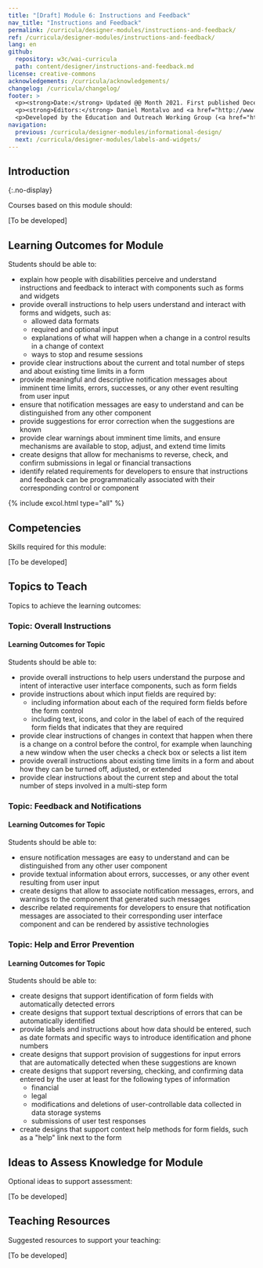 ```yaml
---
title: "[Draft] Module 6: Instructions and Feedback"
nav_title: "Instructions and Feedback"
permalink: /curricula/designer-modules/instructions-and-feedback/
ref: /curricula/designer-modules/instructions-and-feedback/
lang: en
github:
  repository: w3c/wai-curricula
  path: content/designer/instructions-and-feedback.md
license: creative-commons
acknowledgements: /curricula/acknowledgements/
changelog: /curricula/changelog/
footer: >
  <p><strong>Date:</strong> Updated @@ Month 2021. First published December 2019. CHANGELOG</p>
  <p><strong>Editors:</strong> Daniel Montalvo and <a href="http://www.w3.org/People/shadi/">Shadi Abou-Zahra</a>. Contributors: <a href="https://www.w3.org/WAI/EO/EOWG-members">EOWG Participants</a>. ACKNOWLEDGEMENTS lists contributors and credits.</p>
  <p>Developed by the Education and Outreach Working Group (<a href="http://www.w3.org/WAI/EO/">EOWG</a>). Developed with support from the <a href="https://www.w3.org/WAI/about/projects/wai-guide/">WAI-Guide Project</a> funded by the European Commission (EC) under the Horizon 2020 program (Grant Agreement 822245).</p>
navigation:
  previous: /curricula/designer-modules/informational-design/
  next: /curricula/designer-modules/labels-and-widgets/
---
```


## Introduction
{:.no-display}

Courses based on this module should:

[To be developed]

## Learning Outcomes for Module

Students should be able to:

* explain how people with disabilities perceive and understand instructions and feedback to  interact with components such as forms and widgets
* provide overall instructions to help users understand and interact with forms and widgets, such as:
  * allowed data formats
  * required and optional input
  * explanations of what will happen when a change in a control results in a change of context
  * ways to stop and resume sessions
* provide clear instructions about the current and total number of steps and about existing time limits in a form
* provide meaningful and descriptive notification messages about imminent time limits, errors, successes, or any other event resulting from user input
* ensure that notification messages are easy to understand and can be distinguished from any other component
* provide suggestions for error correction when the suggestions are known
* provide clear warnings about imminent time limits, and ensure mechanisms are available to stop, adjust, and extend time limits
* create designs that allow for mechanisms to reverse, check, and confirm submissions in legal or financial transactions
* identify related requirements for developers to ensure that instructions and feedback can be programmatically associated with their corresponding control or component

{% include excol.html type="all" %}

## Competencies

Skills required for this module:

[To be developed]

## Topics to Teach

Topics to achieve the learning outcomes:

### Topic: Overall Instructions

#### Learning Outcomes for Topic

Students should be able to:

* provide overall instructions to help users understand the purpose and intent of interactive user interface components, such as form fields
* provide instructions about which input fields are required by:
  * including information about each of the required form fields before the form control
  * including text, icons, and color in the label of each of the required form fields that indicates that they are required
* provide clear instructions of changes in context that happen when there is a change  on a control before the control, for example when launching a new window when the user checks a check box or selects a list item
* provide overall instructions about existing time limits in a form and about how they can be turned off, adjusted, or extended
* provide clear instructions about the current step and about the total number of steps involved in a multi-step form

### Topic: Feedback and Notifications

#### Learning Outcomes for Topic

Students should be able to:

* ensure notification messages are easy to understand and can be distinguished from any other user component
* provide textual information about errors, successes, or any other event resulting from user input 
* create designs that allow to associate notification messages, errors, and warnings to the component that generated such messages
* describe related requirements for developers to ensure that notification messages are associated to their corresponding user interface component and can be rendered by assistive technologies

### Topic: Help and Error Prevention

#### Learning Outcomes for Topic

Students should be able to:

* create designs that support identification of form fields with automatically detected errors
* create designs that support textual descriptions of errors that can be automatically identified
* provide labels and  instructions about how data should be entered, such as date formats and specific ways to introduce identification and phone numbers
* create designs that support provision of suggestions for input errors that are automatically detected when these suggestions are known
* create designs that support reversing, checking, and confirming data entered by the user at least for the following types of information
  * financial
  * legal
  * modifications and deletions of user-controllable data  collected in data storage systems
  * submissions of user test responses
* create designs that support context help methods for form fields, such as a "help" link next to the form

## Ideas to Assess Knowledge for Module

Optional ideas to support assessment:

[To be developed]

## Teaching Resources

Suggested resources to support your teaching:

[To be developed]
